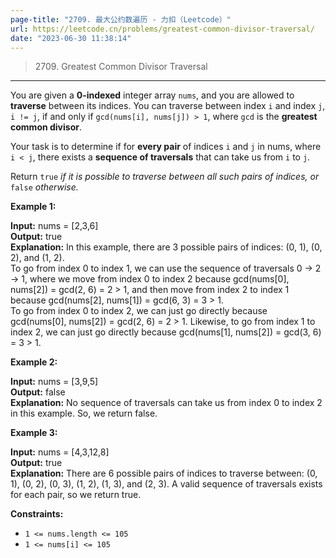 ```yaml
---  
page-title: "2709. 最大公约数遍历 - 力扣（Leetcode）"  
url: https://leetcode.cn/problems/greatest-common-divisor-traversal/  
date: "2023-06-30 11:38:14"  
---  
```

  
> 2709\. Greatest Common Divisor Traversal  
  
---  
  
You are given a **0-indexed** integer array `nums`, and you are allowed to **traverse** between its indices. You can traverse between index `i` and index `j`, `i != j`, if and only if `gcd(nums[i], nums[j]) > 1`, where `gcd` is the **greatest common divisor**.  
  
Your task is to determine if for **every pair** of indices `i` and `j` in nums, where `i < j`, there exists a **sequence of traversals** that can take us from `i` to `j`.  
  
Return `true` *if it is possible to traverse between all such pairs of indices,* *or* `false` *otherwise.*  
  
**Example 1:**  
  
**Input:** nums = \[2,3,6\]  
**Output:** true  
**Explanation:** In this example, there are 3 possible pairs of indices: (0, 1), (0, 2), and (1, 2).  
To go from index 0 to index 1, we can use the sequence of traversals 0 -> 2 -> 1, where we move from index 0 to index 2 because gcd(nums\[0\], nums\[2\]) = gcd(2, 6) = 2 > 1, and then move from index 2 to index 1 because gcd(nums\[2\], nums\[1\]) = gcd(6, 3) = 3 > 1.  
To go from index 0 to index 2, we can just go directly because gcd(nums\[0\], nums\[2\]) = gcd(2, 6) = 2 > 1. Likewise, to go from index 1 to index 2, we can just go directly because gcd(nums\[1\], nums\[2\]) = gcd(3, 6) = 3 > 1.  
  
**Example 2:**  
  
**Input:** nums = \[3,9,5\]  
**Output:** false  
**Explanation:** No sequence of traversals can take us from index 0 to index 2 in this example. So, we return false.  
  
**Example 3:**  
  
**Input:** nums = \[4,3,12,8\]  
**Output:** true  
**Explanation:** There are 6 possible pairs of indices to traverse between: (0, 1), (0, 2), (0, 3), (1, 2), (1, 3), and (2, 3). A valid sequence of traversals exists for each pair, so we return true.  
  
**Constraints:**  
  
- `1 <= nums.length <= 105`  
- `1 <= nums[i] <= 105`